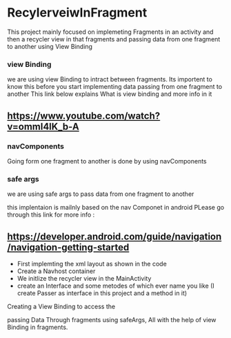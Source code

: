 # RecylerveiwInFragment
This project mainly focused on implemeting Fragments in an activity and then a recycler view in that fragments and passing data from one fragment to another using View Binding

### view Binding
we are using view Binding to intract between fragments. Its importent to know this before you start implementing data passing from one fragment to another
This link below explains What is view binding and more info in it
## https://www.youtube.com/watch?v=omml4lK_b-A

### navComponents
Going form one fragment to another is done by using navComponents 

### safe args
we are using safe args to pass data from one fragment to another
 

this implentaion is mailnly based on the nav Componet in android 
PLease go through this link for more info  : 
## https://developer.android.com/guide/navigation/navigation-getting-started

* First implemting the xml layout as shown in the code
* Create a Navhost container 
* We initlize the recycler view in the MainActivity 
* create an Interface and some metodes of which ever name you like (I create Passer as interface in this project and a method in it)

Creating a View Binding to access the 

passing Data Through fragments using safeArgs, All with the help of view Binding in fragments.
